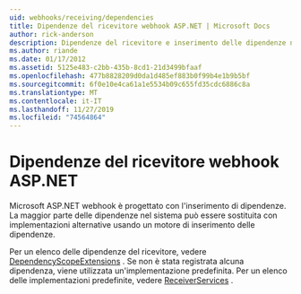 ```yaml
---
uid: webhooks/receiving/dependencies
title: Dipendenze del ricevitore webhook ASP.NET | Microsoft Docs
author: rick-anderson
description: Dipendenze del ricevitore e inserimento delle dipendenze nei webhook ASP.NET.
ms.author: riande
ms.date: 01/17/2012
ms.assetid: 5125e483-c2bb-435b-8cd1-21d3499bfaaf
ms.openlocfilehash: 477b8828209d0da1d485ef883b0f99b4e1b9b5bf
ms.sourcegitcommit: 6f0e10e4ca61a1e5534b09c655fd35cdc6886c8a
ms.translationtype: MT
ms.contentlocale: it-IT
ms.lasthandoff: 11/27/2019
ms.locfileid: "74564864"
---
```

# <a name="aspnet-webhooks-receiver-dependencies"></a>Dipendenze del ricevitore webhook ASP.NET

Microsoft ASP.NET webhook è progettato con l'inserimento di dipendenze. La maggior parte delle dipendenze nel sistema può essere sostituita con implementazioni alternative usando un motore di inserimento delle dipendenze.

Per un elenco delle dipendenze del ricevitore, vedere [DependencyScopeExtensions](https://github.com/aspnet/aspnetWebHooks/blob/master/src/Microsoft.AspNet.WebHooks.Receivers/Extensions/DependencyScopeExtensions.cs) . Se non è stata registrata alcuna dipendenza, viene utilizzata un'implementazione predefinita. Per un elenco delle implementazioni predefinite, vedere [ReceiverServices](https://github.com/aspnet/aspnetWebHooks/blob/master/src/Microsoft.AspNet.WebHooks.Receivers/Services/ReceiverServices.cs) .
